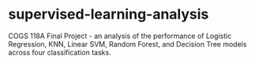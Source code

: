 # supervised-learning-analysis
COGS 118A Final Project - an analysis of the performance of Logistic Regression, KNN, Linear SVM, Random Forest, and Decision Tree models across four classification tasks.

